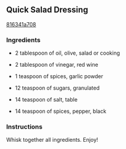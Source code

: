## Quick Salad Dressing

[816341a708](http://www.food.com/recipe/quick-salad-dressing-519812)

### Ingredients

 - 2 tablespoon of oil, olive, salad or cooking

 - 2 tablespoon of vinegar, red wine

 - 1 teaspoon of spices, garlic powder

 - 12 teaspoon of sugars, granulated

 - 14 teaspoon of salt, table

 - 14 teaspoon of spices, pepper, black

### Instructions

Whisk together all ingredients. Enjoy!